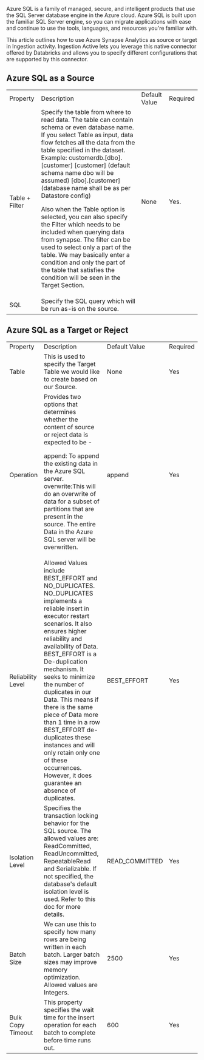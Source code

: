 Azure SQL is a family of managed, secure, and intelligent products that use the SQL Server database engine in the Azure cloud. Azure SQL is built upon the familiar SQL Server engine, so you can migrate applications with ease and continue to use the tools, languages, and resources you're familiar with.

This article outlines how to use Azure Synapse Analytics as source or target in Ingestion activity. Ingestion Active lets you leverage this native connector offered by Databricks and allows you to specify different configurations that are supported by this connector. 

## Azure SQL as a Source

<table>
  <tr>
    <td>Property </td>
    <td>Description</td>
    <td>Default Value</td>
    <td>Required</td>
  </tr>
  <tr>
    <td>Table + Filter</td>
    <td>Specify the table from where to read data. The table can contain schema or even database name. If you select Table as input, data flow fetches all the data from the table specified in the dataset.
Example: 
customerdb.[dbo].[customer]
[customer]  (default schema name dbo will be assumed)
[dbo].[customer] (database name shall be as per Datastore config)

Also when the Table option is selected, you can also specify the Filter which needs to be included when querying data from synapse. The filter can be used to select only a part of the table. We may basically enter a condition and only the part of the table that satisfies the condition will be seen in the Target Section.


</td>
    <td>None</td>
    <td>Yes.</td>
  </tr>
  <tr>
    <td>SQL</td>
    <td>Specify the SQL query which will be run as-is on the source. </td>
    <td></td>
    <td></td>
  </tr>
</table>


## Azure SQL as a Target or Reject

<table>
  <tr>
    <td>Property </td>
    <td>Description</td>
    <td>Default Value</td>
    <td>Required</td>
  </tr>
  <tr>
    <td>Table</td>
    <td>This is used to specify the Target Table we would like to create based on our Source.</td>
    <td>None</td>
    <td>Yes</td>
  </tr>
  <tr>
    <td>Operation</td>
    <td>Provides two options that determines whether the content of source or reject data is expected to be -

append: To append the existing data in the Azure SQL server.
overwrite:This will do an overwrite of data for a subset of partitions that are present in the source. The entire Data in the Azure SQL server will be overwritten.

</td>
    <td>append</td>
    <td>Yes</td>
  </tr>
  <tr>
    <td>Reliability Level</td>
    <td>Allowed Values include BEST_EFFORT and NO_DUPLICATES. 
NO_DUPLICATES implements a reliable insert in executor restart scenarios. It also ensures higher reliability and availability of Data.
BEST_EFFORT is a De-duplication mechanism. It seeks to minimize the number of duplicates in our Data. This means if there is the same piece of Data more than 1 time in a row BEST_EFFORT de-duplicates these instances and will only retain only one of these occurrences.  However, it does guarantee an absence of duplicates.  </td>
    <td>BEST_EFFORT</td>
    <td>Yes</td>
  </tr>
  <tr>
    <td>Isolation Level</td>
    <td>Specifies the transaction locking behavior for the SQL source. The allowed values are: ReadCommitted, ReadUncommitted, RepeatableRead and Serializable. If not specified, the database's default isolation level is used.
Refer to this doc for more details.</td>
    <td>READ_COMMITTED</td>
    <td>Yes</td>
  </tr>
  <tr>
    <td>Batch Size</td>
    <td>We can use this to specify how many rows are being written in each batch. Larger batch sizes may improve memory optimization.
Allowed values are Integers.</td>
    <td>2500</td>
    <td>Yes</td>
  </tr>
  <tr>
    <td>Bulk Copy Timeout</td>
    <td>This property specifies the wait time for the insert operation for each batch to complete before time runs out.</td>
    <td>600</td>
    <td>Yes</td>
  </tr>
</table>


